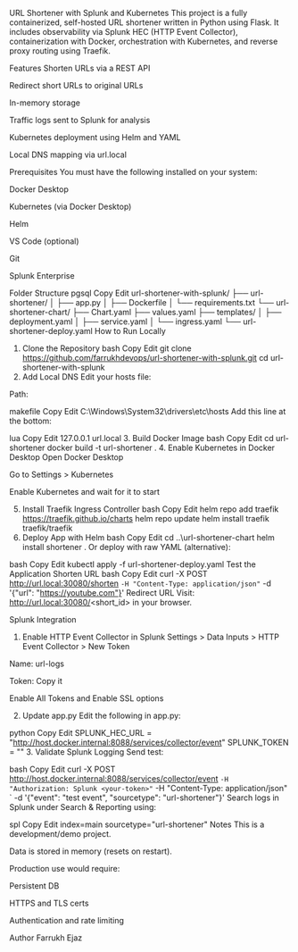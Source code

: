URL Shortener with Splunk and Kubernetes
This project is a fully containerized, self-hosted URL shortener written in Python using Flask. It includes observability via Splunk HEC (HTTP Event Collector), containerization with Docker, orchestration with Kubernetes, and reverse proxy routing using Traefik.

Features
Shorten URLs via a REST API

Redirect short URLs to original URLs

In-memory storage

Traffic logs sent to Splunk for analysis

Kubernetes deployment using Helm and YAML

Local DNS mapping via url.local

Prerequisites
You must have the following installed on your system:

Docker Desktop

Kubernetes (via Docker Desktop)

Helm

VS Code (optional)

Git

Splunk Enterprise

Folder Structure
pgsql
Copy
Edit
url-shortener-with-splunk/
├── url-shortener/
│   ├── app.py
│   ├── Dockerfile
│   └── requirements.txt
└── url-shortener-chart/
    ├── Chart.yaml
    ├── values.yaml
    ├── templates/
    │   ├── deployment.yaml
    │   ├── service.yaml
    │   └── ingress.yaml
    └── url-shortener-deploy.yaml
How to Run Locally
1. Clone the Repository
bash
Copy
Edit
git clone https://github.com/farrukhdevops/url-shortener-with-splunk.git
cd url-shortener-with-splunk
2. Add Local DNS
Edit your hosts file:

Path:

makefile
Copy
Edit
C:\Windows\System32\drivers\etc\hosts
Add this line at the bottom:

lua
Copy
Edit
127.0.0.1 url.local
3. Build Docker Image
bash
Copy
Edit
cd url-shortener
docker build -t url-shortener .
4. Enable Kubernetes in Docker Desktop
Open Docker Desktop

Go to Settings > Kubernetes

Enable Kubernetes and wait for it to start

5. Install Traefik Ingress Controller
bash
Copy
Edit
helm repo add traefik https://traefik.github.io/charts
helm repo update
helm install traefik traefik/traefik
6. Deploy App with Helm
bash
Copy
Edit
cd ..\url-shortener-chart
helm install shortener .
Or deploy with raw YAML (alternative):

bash
Copy
Edit
kubectl apply -f url-shortener-deploy.yaml
Test the Application
Shorten URL
bash
Copy
Edit
curl -X POST http://url.local:30080/shorten `
     -H "Content-Type: application/json" `
     -d '{"url": "https://youtube.com"}'
Redirect URL
Visit: http://url.local:30080/<short_id> in your browser.

Splunk Integration
1. Enable HTTP Event Collector in Splunk
Settings > Data Inputs > HTTP Event Collector > New Token

Name: url-logs

Token: Copy it

Enable All Tokens and Enable SSL options

2. Update app.py
Edit the following in app.py:

python
Copy
Edit
SPLUNK_HEC_URL = "http://host.docker.internal:8088/services/collector/event"
SPLUNK_TOKEN = "<your-token-here>"
3. Validate Splunk Logging
Send test:

bash
Copy
Edit
curl -X POST http://host.docker.internal:8088/services/collector/event `
     -H "Authorization: Splunk <your-token>" `
     -H "Content-Type: application/json" `
     -d '{"event": "test event", "sourcetype": "url-shortener"}'
Search logs in Splunk under Search & Reporting using:

spl
Copy
Edit
index=main sourcetype="url-shortener"
Notes
This is a development/demo project.

Data is stored in memory (resets on restart).

Production use would require:

Persistent DB

HTTPS and TLS certs

Authentication and rate limiting

Author
Farrukh Ejaz
